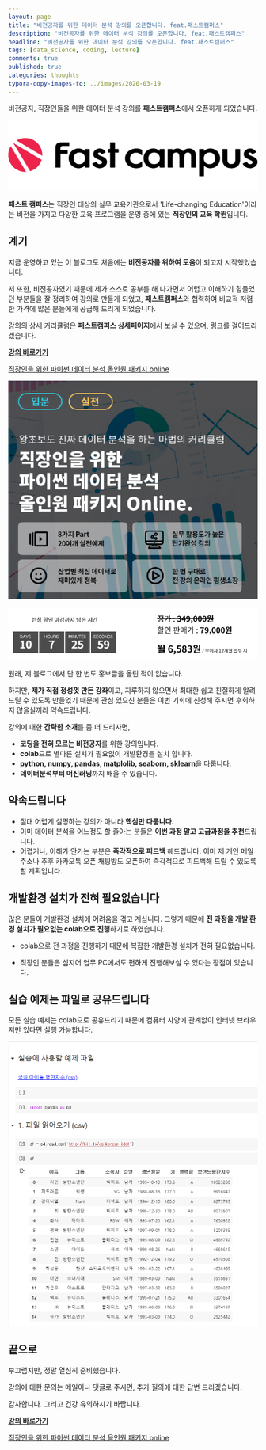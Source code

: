 ```yaml
---
layout: page
title: "비전공자를 위한 데이터 분석 강의를 오픈합니다. feat.패스트캠퍼스"
description: "비전공자를 위한 데이터 분석 강의를 오픈합니다. feat.패스트캠퍼스"
headline: "비전공자를 위한 데이터 분석 강의를 오픈합니다. feat.패스트캠퍼스"
tags: [data_science, coding, lecture]
comments: true
published: true
categories: thoughts
typora-copy-images-to: ../images/2020-03-19
---
```




비전공자, 직장인들을 위한 데이터 분석 강의를 **패스트캠퍼스**에서 오픈하게 되었습니다.

![fastcampus_logo_positive-1](../images/2020-03-19/fastcampus_logo_positive-1.png)

**패스트 캠퍼스**는 직장인 대상의 실무 교육기관으로서 'Life-changing Education'이라는 비전을 가지고 다양한 교육 프로그램을 운영 중에 있는 **직장인의 교육 학원**입니다.



## 계기

지금 운영하고 있는 이 블로그도 처음에는 **비전공자를 위하여 도움**이 되고자 시작했었습니다. 

저 또한, 비전공자였기 때문에 제가 스스로 공부를 해 나가면서 어렵고 이해하기 힘들었던 부분들을 잘 정리하여 강의로 만들게 되었고, **패스트캠퍼스**와 협력하여 비교적 저렴한 가격에 많은 분들에게 공급해 드리게 되었습니다.



강의의 상세 커리큘럼은 **패스트캠퍼스 상세페이지**에서 보실 수 있으며, 링크를 걸어드리겠습니다.



**[강의 바로가기](https://www.fastcampus.co.kr/data_online_pyd/)**

[직장인을 위한 파이썬 데이터 분석 올인원 패키지 online](https://www.fastcampus.co.kr/data_online_pyd/)





![image-20200319163555035](../images/2020-03-19/image-20200319163555035.png)



![image-20200319163414980](../images/2020-03-19/image-20200319163414980.png)

원래, 제 블로그에서 단 한 번도 홍보글을 올린 적이 없습니다.

하지만, **제가 직접 정성껏 만든 강좌**이고, 지루하지 않으면서 최대한 쉽고 친절하게 알려드릴 수 있도록 만들었기 때문에 관심 있으신 분들은 이번 기회에 신청해 주시면 후회하지 않을실꺼라 약속드립니다.



강의에 대한 **간략한 소개**를 좀 더 드리자면,

* **코딩을 전혀 모르는 비전공자**를 위한 강의입니다.
* **colab**으로 별다른 설치가 필요없이 개발환경을 설치 합니다.
* **python, numpy, pandas, matplolib, seaborn, sklearn**을 다룹니다.
* **데이터분석부터 머신러닝**까지 배울 수 있습니다.



## 약속드립니다

* 절대 어렵게 설명하는 강의가 아니라 **핵심만 다룹니다.**
* 이미 데이터 분석을 어느정도 할 줄아는 분들은 **이번 과정 말고 고급과정을 추천**드립니다.
* 어렵거나, 이해가 안가는 부분은 **즉각적으로 피드백** 해드립니다. 이미 제 개인 메일 주소나 추후 카카오톡 오픈 채팅방도 오픈하여 즉각적으로 피드백해 드릴 수 있도록 할 계획입니다.



## 개발환경 설치가 전혀 필요없습니다

많은 분들이 개발환경 설치에 어려움을 겪고 계십니다. 그렇기 때문에 **전 과정을 개발 환경 설치가 필요없는 colab으로 진행**하기로 하였습니다.



* colab으로 전 과정을 진행하기 때문에 복잡한 개발환경 설치가 전혀 필요없습니다.

* 직장인 분들은 심지어 업무 PC에서도 편하게 진행해보실 수 있다는 장점이 있습니다.



## 실습 예제는 파일로 공유드립니다

모든 실습 예제는 colab으로 공유드리기 때문에 컴퓨터 사양에 관계없이 인터넷 브라우져만 있다면 실행 가능합니다.



![image-20200319164301752](../images/2020-03-19/image-20200319164301752.png)



## 끝으로

부끄럽지만, 정말 열심히 준비했습니다.

강의에 대한 문의는 메일이나 댓글로 주시면, 추가 질의에 대한 답변 드리겠습니다.

감사합니다. 그리고 건강 유의하시기 바랍니다.



**[강의 바로가기](https://www.fastcampus.co.kr/data_online_pyd/)**

[직장인을 위한 파이썬 데이터 분석 올인원 패키지 online](https://www.fastcampus.co.kr/data_online_pyd/)







